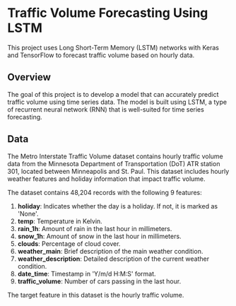 # Traffic Volume Forecasting Using LSTM

This project uses Long Short-Term Memory (LSTM) networks with Keras and TensorFlow to forecast traffic volume based on hourly data.

## Overview

The goal of this project is to develop a model that can accurately predict traffic volume using time series data. The model is built using LSTM, a type of recurrent neural network (RNN) that is well-suited for time series forecasting.


## Data

The Metro Interstate Traffic Volume dataset contains hourly traffic volume data from the Minnesota Department of Transportation (DoT) ATR station 301, located between Minneapolis and St. Paul. This dataset includes hourly weather features and holiday information that impact traffic volume.

The dataset contains 48,204 records with the following 9 features:

1. **holiday**: Indicates whether the day is a holiday. If not, it is marked as 'None'.
2. **temp**: Temperature in Kelvin.
3. **rain_1h**: Amount of rain in the last hour in millimeters.
4. **snow_1h**: Amount of snow in the last hour in millimeters.
5. **clouds**: Percentage of cloud cover.
6. **weather_main**: Brief description of the main weather condition.
7. **weather_description**: Detailed description of the current weather condition.
8. **date_time**: Timestamp in 'Y/m/d H:M:S' format.
9. **traffic_volume**: Number of cars passing in the last hour.

The target feature in this dataset is the hourly traffic volume.



<!--## Results

The model's performance is evaluated using Mean Squared Error (MSE) on the test set. A plot of the actual vs. predicted values for the last 200 days is generated.

